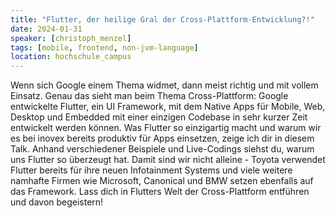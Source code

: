 ```yaml
---
title: "Flutter, der heilige Gral der Cross-Plattform-Entwicklung?!"
date: 2024-01-31
speaker: [christoph_menzel]
tags: [mobile, frontend, non-jvm-language]
location: hochschule_campus
---
```


Wenn sich Google einem Thema widmet, dann meist richtig und mit vollem Einsatz. Genau das sieht man beim Thema Cross-Plattform: Google entwickelte Flutter, ein UI Framework, mit dem Native Apps für Mobile, Web, Desktop und Embedded mit einer einzigen Codebase in sehr kurzer Zeit entwickelt werden können.
Was Flutter so einzigartig macht und warum wir es bei inovex bereits produktiv für Apps einsetzen, zeige ich dir in diesem Talk.
Anhand verschiedener Beispiele und Live-Codings siehst du, warum uns Flutter so überzeugt hat. Damit sind wir nicht alleine - Toyota verwendet Flutter bereits für ihre neuen Infotainment Systems und viele weitere namhafte Firmen wie Microsoft, Canonical und BMW setzen ebenfalls auf das Framework.
Lass dich in Flutters Welt der Cross-Plattform entführen und davon begeistern!
